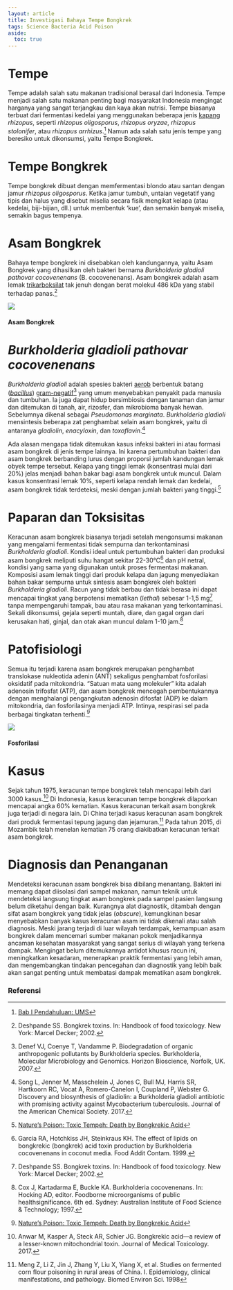 ```yaml
---
layout: article
title: Investigasi Bahaya Tempe Bongkrek
tags: Science Bacteria Acid Poison
aside:
  toc: true
---
```


<div class="hero hero--dark" style='background-image: url("https://imgx.parapuan.co/crop/0x0:0x0/945x630/photo/2021/06/04/timthumbjpg-20210604043136.jpg");'>
 <div class="hero__content">
  <h3></h3>
 </div>
</div>

# Tempe
Tempe adalah salah satu makanan tradisional berasal dari Indonesia. Tempe menjadi salah satu makanan penting bagi masyarakat Indonesia mengingat harganya yang sangat terjangkau dan kaya akan nutrisi. Tempe biasanya terbuat dari fermentasi kedelai yang menggunakan beberapa jenis [kapang](https://id.wikipedia.org/wiki/Kapang) _rhizopus_, seperti _rhizopus oligosporus_, _rhizopus oryzae_, _rhizopus stolonifer_, atau _rhizopus arrhizus_.[^1] Namun ada salah satu jenis tempe yang beresiko untuk dikonsumsi, yaitu Tempe Bongkrek.

# Tempe Bongkrek
Tempe bongkrek dibuat dengan memfermentasi blondo atau santan dengan jamur _rhizopus oligosporus_. Ketika jamur tumbuh, untaian vegetatif yang tipis dan halus yang disebut miselia secara fisik mengikat kelapa (atau kedelai, biji-bijian, dll.) untuk membentuk ‘kue’, dan semakin banyak miselia, semakin bagus tempenya.

# Asam Bongkrek
Bahaya tempe bongkrek ini disebabkan oleh kandungannya, yaitu Asam Bongkrek yang dihasilkan oleh bakteri bernama _Burkholderia gladioli pathovar cocovenenans_ (B. cocovenenans). Asam bongkrek adalah asam lemak [trikarboksilat](https://en.wikipedia.org/wiki/Tricarboxylic_acid) tak jenuh dengan berat molekul 486 kDa yang stabil terhadap panas.[^2] 

<div class="card">
  <div class="card__image">
    <img class="image" src="https://upload.wikimedia.org/wikipedia/commons/thumb/4/40/Bongkrekic_acid.svg/800px-Bongkrekic_acid.svg.png"/>
  </div>
  <div class="card__content">
    <div class="card__header">
      <h4>Asam Bongkrek</h4>
    </div>
  </div>
</div>

# _Burkholderia gladioli pathovar cocovenenans_
_Burkholderia gladioli_ adalah spesies bakteri [aerob](https://id.wikipedia.org/wiki/Organisme_aerobik) berbentuk batang ([_bacillus_](https://id.wikipedia.org/wiki/Basilus)) [gram-negatif](https://id.wikipedia.org/wiki/Gram-negatif)[^3] yang umum menyebabkan penyakit pada manusia dan tumbuhan. Ia juga dapat hidup bersimbiosis dengan tanaman dan jamur dan ditemukan di tanah, air, rizosfer, dan mikrobioma banyak hewan. Sebelumnya dikenal sebagai _Pseudomonas marginata_. _Burkholderia gladioli_ mensintesis beberapa zat penghambat selain asam bongkrek, yaitu di antaranya _gladiolin_, _enacyloxin_, dan _toxoflavin_.[^4]

Ada alasan mengapa tidak ditemukan kasus infeksi bakteri ini atau formasi asam bongkrek di jenis tempe lainnya. Ini karena pertumbuhan bakteri dan asam bongkrek berbanding lurus dengan proporsi jumlah kandungan lemak obyek tempe tersebut. Kelapa yang tinggi lemak (konsentrasi mulai dari 20%) jelas menjadi bahan bakar bagi asam bongkrek untuk muncul. Dalam kasus konsentrasi lemak 10%, seperti kelapa rendah lemak dan kedelai, asam bongkrek tidak terdeteksi, meski dengan jumlah bakteri yang tinggi.[^5]

# Paparan dan Toksisitas
Keracunan asam bongkrek biasanya terjadi setelah mengonsumsi makanan yang mengalami fermentasi tidak sempurna dan terkontaminasi _Burkholderia gladioli_. Kondisi ideal untuk pertumbuhan bakteri dan produksi asam bongkrek meliputi suhu hangat sekitar 22-30°C[^6] dan pH netral, kondisi yang sama yang digunakan untuk proses fermentasi makanan. Komposisi asam lemak tinggi dari produk kelapa dan jagung menyediakan bahan bakar sempurna untuk sintesis asam bongkrek oleh bakteri _Burkholderia gladioli_. Racun yang tidak berbau dan tidak berasa ini dapat mencapai tingkat yang berpotensi mematikan (_lethal_) sebesar 1-1,5 mg[^2] tanpa mempengaruhi tampak, bau atau rasa makanan yang terkontaminasi. Sekali dikonsumsi, gejala seperti muntah, diare, dan gagal organ dari kerusakan hati, ginjal, dan otak akan muncul dalam 1-10 jam.[^7]

# Patofisiologi
Semua itu terjadi karena asam bongkrek merupakan penghambat translokase nukleotida adenin (ANT) sekaligus penghambat fosforilasi oksidatif pada mitokondria. “Satuan mata uang molekuler” kita adalah adenosin trifosfat (ATP), dan asam bongkrek mencegah pembentukannya dengan menghalangi pengangkutan adenosin difosfat (ADP) ke dalam mitokondria, dan fosforilasinya menjadi ATP. Intinya, respirasi sel pada berbagai tingkatan terhenti.[^5]

<div class="card card--flat">
  <div class="card__image">
    <img class="image" src="https://semmelweis.hu/biokemia/files/2020/06/Phosphorylation-basic-and-method-principle.jpg"/>
  </div>
  <div class="card__content">
    <div class="card__header">
      <h4>Fosforilasi</h4>
    </div>
  </div>
</div> 

# Kasus
Sejak tahun 1975, keracunan tempe bongkrek telah mencapai lebih dari 3000 kasus.[^8] Di Indonesia, kasus keracunan tempe bongkrek dilaporkan mencapai angka 60% kematian. Kasus keracunan terkait asam bongkrek juga terjadi di negara lain. Di China terjadi kasus keracunan asam bongkrek dari produk fermentasi tepung jagung dan jejamuran.[^9] Pada tahun 2015, di Mozambik telah menelan kematian 75 orang diakibatkan keracunan terkait asam bongkrek.
# Diagnosis dan Penanganan
Mendeteksi keracunan asam bongkrek bisa dibilang menantang. Bakteri ini memang dapat diisolasi dari sampel makanan, namun teknik untuk mendeteksi langsung tingkat asam bongkrek pada sampel pasien langsung belum diketahui dengan baik. Kurangnya alat diagnostik, ditambah dengan sifat asam bongkrek yang tidak jelas (_obscure_), kemungkinan besar menyebabkan banyak kasus keracunan asam ini tidak dikenali atau salah diagnosis.
Meski jarang terjadi di luar wilayah terdampak, kemampuan asam bongkrek dalam mencemari sumber makanan pokok menjadikannya ancaman kesehatan masyarakat yang sangat serius di wilayah yang terkena dampak. Mengingat belum ditemukannya antidot khusus racun ini, meningkatkan kesadaran, menerapkan praktik fermentasi yang lebih aman, dan mengembangkan tindakan pencegahan dan diagnostik yang lebih baik akan sangat penting untuk membatasi dampak mematikan asam bongkrek.

### Referensi

[^1]: [Bab I Pendahuluan: UMS](https://eprints.ums.ac.id/11822/2/BAB_I.pdf)
[^2]:  Deshpande SS. Bongkrek toxins. In: Handbook of food toxicology. New York: Marcel Decker; 2002. 
[^3]: Denef VJ, Coenye T, Vandamme P. Biodegradation of organic anthropogenic pollutants by Burkholderia species. Burkholderia, Molecular Microbiology and Genomics. Horizon Bioscience, Norfolk, UK. 2007.
[^4]: Song L, Jenner M, Masschelein J, Jones C, Bull MJ, Harris SR, Hartkoorn RC, Vocat A, Romero-Canelon I, Coupland P, Webster G. Discovery and biosynthesis of gladiolin: a Burkholderia gladioli antibiotic with promising activity against Mycobacterium tuberculosis. Journal of the American Chemical Society. 2017.
[^5]: [Nature’s Poison: Toxic Tempeh: Death by Bongkrekic Acid](https://naturespoisons.com/2015/07/09/toxic-tempeh-death-by-bongkrekic-acid/)
[^6]: Garcia RA, Hotchkiss JH, Steinkraus KH. The effect of lipids on bongkrekic (bongkrek) acid toxin production by Burkholderia cocovenenans in coconut media. Food Addit Contam. 1999.
[^7]: Cox J, Kartadarma E, Buckle KA. Burkholderia cocovenenans. In: Hocking AD, editor. Foodborne microorganisms of public healthsignificance. 6th ed. Sydney: Australian Institute of Food Science & Technology; 1997.
[^8]: Anwar M, Kasper A, Steck AR, Schier JG. Bongkrekic acid—a review of a lesser-known mitochondrial toxin. Journal of Medical Toxicology. 2017.
[^9]: Meng Z, Li Z, Jin J, Zhang Y, Liu X, Yiang X, et al. Studies on fermented corn flour poisoning in rural areas of China. I. Epidemiology, clinical manifestations, and pathology. Biomed Environ Sci. 1998
